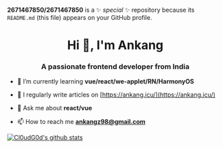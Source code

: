 
**2671467850/2671467850** is a ✨ _special_ ✨ repository because its `README.md` (this file) appears on your GitHub profile.
<!-- 
Here are some ideas to get you started:

- 🔭 I’m currently working on ...
- 🌱 I’m currently learning ...
- 👯 I’m looking to collaborate on ...
- 🤔 I’m looking for help with ...
- 💬 Ask me about ...
- 📫 How to reach me: ...
- 😄 Pronouns: ...
- ⚡ Fun fact: ... 
-->

<h1 align="center">Hi 👋, I'm Ankang</h1>

<h3 align="center">A passionate frontend developer from India</h3>

- 🌱 I’m currently learning **vue/react/we-applet/RN/HarmonyOS**

- 📝 I regularly write articles on [https://ankang.icu/](https://ankang.icu/)

- 💬 Ask me about **react/vue**

- 📫 How to reach me **ankangz98@gmail.com**

<code-pre align="right"  class="code-pre" id="pre-EPnT2N"><code-line class="line-numbers-rows"></code-line>[![Cl0udG0d's github stats](https://github-readme-stats.vercel.app/api?username=2671467850)](https://github.com/anuraghazra/github-readme-stats)</code-pre>
